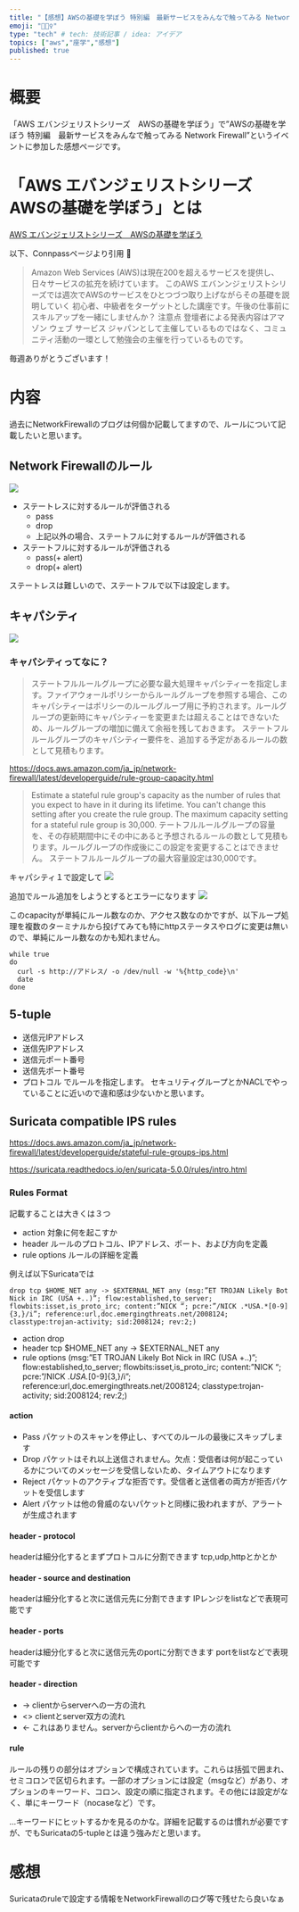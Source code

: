 ```yaml
---
title: "【感想】AWSの基礎を学ぼう 特別編　最新サービスをみんなで触ってみる Network Firewall"
emoji: "🚴🏻‍♀️"
type: "tech" # tech: 技術記事 / idea: アイデア
topics: ["aws","座学","感想"]
published: true
---
```

# 概要
「AWS エバンジェリストシリーズ　AWSの基礎を学ぼう」で”AWSの基礎を学ぼう 特別編　最新サービスをみんなで触ってみる Network Firewall”というイベントに参加した感想ページです。

# 「AWS エバンジェリストシリーズ　AWSの基礎を学ぼう」とは
[AWS エバンジェリストシリーズ　AWSの基礎を学ぼう](https://awsbasics.connpass.com)

以下、Connpassページより引用

>  Amazon Web Services (AWS)は現在200を超えるサービスを提供し、日々サービスの拡充を続けています。
> このAWS エバンンジェリストシリーズでは週次でAWSのサービスをひとつづつ取り上げながらその基礎を説明していく 初心者、中級者をターゲットとした講座です。午後の仕事前にスキルアップを一緒にしませんか？
> 注意点 登壇者による発表内容はアマゾン ウェブ サービス ジャパンとして主催しているものではなく、コミュニティ活動の一環として勉強会の主催を行っているものです。

毎週ありがとうございます！

# 内容
過去にNetworkFirewallのブログは何個か記載してますので、ルールについて記載したいと思います。

## Network Firewallのルール
![](https://storage.googleapis.com/zenn-user-upload/db294945c18dda2ca4b7b53e.png)
- ステートレスに対するルールが評価される
  - pass
  - drop
  - 上記以外の場合、ステートフルに対するルールが評価される
- ステートフルに対するルールが評価される
  - pass(+ alert)
  - drop(+ alert)

ステートレスは難しいので、ステートフルで以下は設定します。
## キャパシティ
![](https://storage.googleapis.com/zenn-user-upload/bad9ae91ffc181f946bb5bc9.png)
### キャパシティってなに？
>ステートフルルールグループに必要な最大処理キャパシティーを指定します。ファイアウォールポリシーからルールグループを参照する場合、このキャパシティーはポリシーのルールグループ用に予約されます。ルールグループの更新時にキャパシティーを変更または超えることはできないため、ルールグループの増加に備えて余裕を残しておきます。
>ステートフルルールグループのキャパシティー要件を、追加する予定があるルールの数として見積もります。

https://docs.aws.amazon.com/ja_jp/network-firewall/latest/developerguide/rule-group-capacity.html
>Estimate a stateful rule group's capacity as the number of rules that you expect to have in it during its lifetime. You can't change this setting after you create the rule group.
>The maximum capacity setting for a stateful rule group is 30,000.
>テートフルルールグループの容量を、その存続期間中にその中にあると予想されるルールの数として見積もります。ルールグループの作成後にこの設定を変更することはできません。
>ステートフルルールグループの最大容量設定は30,000です。

キャパシティ１で設定して
![](https://storage.googleapis.com/zenn-user-upload/7e61c450979ce749efd52dbf.png)

追加でルール追加をしようとするとエラーになります
![](https://storage.googleapis.com/zenn-user-upload/62783cb7f6cc281d9a6029c4.png)


このcapacityが単純にルール数なのか、アクセス数なのかですが、以下ループ処理を複数のターミナルから投げてみても特にhttpステータスやログに変更は無いので、単純にルール数なのかも知れません。
```
while true
do
  curl -s http://アドレス/ -o /dev/null -w '%{http_code}\n'
  date
done
```

## 5-tuple
- 送信元IPアドレス
- 送信先IPアドレス
- 送信元ポート番号
- 送信先ポート番号
- プロトコル
でルールを指定します。 セキュリティグループとかNACLでやっていることに近いので違和感は少ないかと思います。

## Suricata compatible IPS rules
https://docs.aws.amazon.com/ja_jp/network-firewall/latest/developerguide/stateful-rule-groups-ips.html

https://suricata.readthedocs.io/en/suricata-5.0.0/rules/intro.html

### Rules Format
記載することは大きくは３つ
- action
  対象に何を起こすか
- header
  ルールのプロトコル、IPアドレス、ポート、および方向を定義
- rule options
  ルールの詳細を定義

例えば以下Suricataでは
```
drop tcp $HOME_NET any -> $EXTERNAL_NET any (msg:”ET TROJAN Likely Bot Nick in IRC (USA +..)”; flow:established,to_server; flowbits:isset,is_proto_irc; content:”NICK “; pcre:”/NICK .*USA.*[0-9]{3,}/i”; reference:url,doc.emergingthreats.net/2008124; classtype:trojan-activity; sid:2008124; rev:2;)
```
- action
  drop
- header
  tcp $HOME_NET any -> $EXTERNAL_NET any
- rule options
  (msg:”ET TROJAN Likely Bot Nick in IRC (USA +..)”; flow:established,to_server; flowbits:isset,is_proto_irc; content:”NICK “; pcre:”/NICK .*USA.*[0-9]{3,}/i”; reference:url,doc.emergingthreats.net/2008124; classtype:trojan-activity; sid:2008124; rev:2;)

#### action
- Pass
  パケットのスキャンを停止し、すべてのルールの最後にスキップします
- Drop
  パケットはそれ以上送信されません。欠点：受信者は何が起こっているかについてのメッセージを受信しないため、タイムアウトになります
- Reject
  パケットのアクティブな拒否です。受信者と送信者の両方が拒否パケットを受信します
- Alert
  パケットは他の脅威のないパケットと同様に扱われますが、アラートが生成されます


#### header - protocol
headerは細分化するとまずプロトコルに分割できます
tcp,udp,httpとかとか

#### header - source and destination
headerは細分化すると次に送信元先に分割できます
IPレンジをlistなどで表現可能です

#### header - ports
headerは細分化すると次に送信元先のportに分割できます
portをlistなどで表現可能です

#### header - direction
- ->
  clientからserverへの一方の流れ
- <>
  clientとserver双方の流れ
- <-
  これはありません。serverからclientからへの一方の流れ

#### rule
ルールの残りの部分はオプションで構成されています。これらは括弧で囲まれ、セミコロンで区切られます。一部のオプションには設定（msgなど）があり、オプションのキーワード、コロン、設定の順に指定されます。その他には設定がなく、単にキーワード（nocaseなど）です。

…キーワードにヒットするかを見るのかな。詳細を記載するのは慣れが必要ですが、でもSuricataの5-tupleとは違う強みだと思います。

# 感想
Suricataのruleで設定する情報をNetworkFirewallのログ等で残せたら良いなぁ